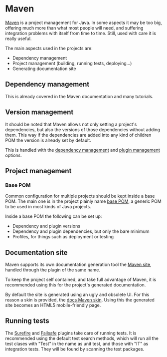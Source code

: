 # Maven

[Maven][maven] is a project management for Java. In some aspects it may be too big, offering much more than what most people will need, and suffering integration problems with itself from time to time. Still, used with care it is really useful.

The main aspects used in the projects are:
- Dependency management
- Project management (building, running tests, deploying...)
- Generating documentation site

## Dependency management

This is already covered in the Maven documentation and many tutorials.

## Version management

It should be noted that Maven allows not only setting a project's dependencies, but also the versions of those dependencies without adding them. This way if the dependencies are added into any kind of children POM the version is already set by default.

This is handled with the [dependency management][maven_dependency_management] and [plugin management][maven_plugin_management] options.

## Project management

### Base POM

Common configuration for multiple projects should be kept inside a base POM. The main one is in the project plainly name [base POM][base_pom], a generic POM to be used in most kinds of Java projects.

Inside a base POM the following can be set up:
- Dependency and plugin versions
- Dependency and plugin dependencies, but only the bare minimum
- Profiles, for things such as deployment or testing

## Documentation site

Maven supports its own documentation generation tool the [Maven site][maven_site], handled through the plugin of the same name.

To keep the project self contained, and take full advantage of Maven, it is recommended using this for the project's generated documentation.

By default the site is generated using an ugly and obsolete UI. For this reason a skin is provided, the [docs Maven skin][docs_maven_skin]. Using this the generated site becomes an HTML5 mobile-friendly page.

## Running tests

The [Surefire][surefire] and [Failsafe][failsafe] plugins take care of running tests. It is recommended using the default test search methods, which will run all the test clases with "Test" in the name as unit test, and those with "IT" as integration tests. They will be found by scanning the test packages.

[base_pom]: https://github.com/Bernardo-MG/base-pom
[docs_maven_skin]: https://github.com/Bernardo-MG/docs-maven-skin
[failsafe]: http://maven.apache.org/surefire/maven-failsafe-plugin/
[maven]: https://maven.apache.org/
[maven_dependency_management]: https://maven.apache.org/guides/introduction/introduction-to-dependency-mechanism.html#Dependency_Management
[maven_plugin_management]: https://maven.apache.org/pom.html#Plugin_Management
[maven_site]: https://maven.apache.org/plugins/maven-site-plugin/
[surefire]: http://maven.apache.org/surefire/maven-surefire-plugin/
